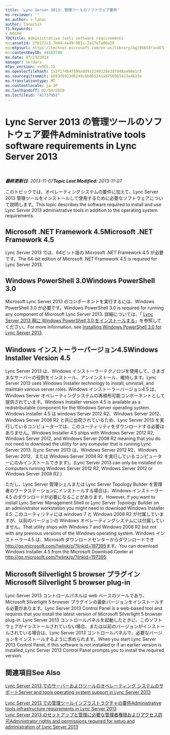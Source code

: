 ```yaml
---
title: 'Lync Server 2013: 管理ツールのソフトウェア要件'
ms.reviewer: ''
ms.author: v-lanac
author: lanachin
f1.keywords:
- NOCSH
TOCTitle: Administrative tools software requirements
ms:assetid: 2fb172c3-7b84-4e49-981c-2a17e7a00a29
ms:mtpsurl: https://technet.microsoft.com/en-us/library/Gg195653(v=OCS.15)
ms:contentKeyID: 48183740
ms.date: 07/23/2014
manager: serdars
mtps_version: v=OCS.15
ms.openlocfilehash: 1a3f174b4f699add911149128e3d7d48aa00e1c5
ms.sourcegitcommit: b693d5923d6240cbb865241a5750963423a4b33e
ms.translationtype: MT
ms.contentlocale: ja-JP
ms.lasthandoff: 02/04/2020
ms.locfileid: "41737957"
---
```

<div data-xmlns="http://www.w3.org/1999/xhtml">

<div class="topic" data-xmlns="http://www.w3.org/1999/xhtml" data-msxsl="urn:schemas-microsoft-com:xslt" data-cs="http://msdn.microsoft.com/en-us/">

<div data-asp="http://msdn2.microsoft.com/asp">

# <a name="administrative-tools-software-requirements-in-lync-server-2013"></a><span data-ttu-id="6f416-102">Lync Server 2013 の管理ツールのソフトウェア要件</span><span class="sxs-lookup"><span data-stu-id="6f416-102">Administrative tools software requirements in Lync Server 2013</span></span>

</div>

<div id="mainSection">

<div id="mainBody">

<span> </span>

<span data-ttu-id="6f416-103">_**最終更新日:** 2013-11-07_</span><span class="sxs-lookup"><span data-stu-id="6f416-103">_**Topic Last Modified:** 2013-11-07_</span></span>

<span data-ttu-id="6f416-104">このトピックでは、オペレーティングシステムの要件に加えて、Lync Server 2013 管理ツールをインストールして使用するために必要なソフトウェアについて説明します。</span><span class="sxs-lookup"><span data-stu-id="6f416-104">This topic describes the software required to install and use Lync Server 2013 administrative tools in addition to the operating system requirements.</span></span>

<div>

## <a name="microsoft-net-framework-45"></a><span data-ttu-id="6f416-105">Microsoft .NET Framework 4.5</span><span class="sxs-lookup"><span data-stu-id="6f416-105">Microsoft .NET Framework 4.5</span></span>

<span data-ttu-id="6f416-106">Lync Server 2013 では、64ビット版の Microsoft .NET Framework 4.5 が必要です。</span><span class="sxs-lookup"><span data-stu-id="6f416-106">The 64-bit edition of Microsoft .NET Framework 4.5 is required for Lync Server 2013.</span></span>

</div>

<div>

## <a name="windows-powershell-30"></a><span data-ttu-id="6f416-107">Windows PowerShell 3.0</span><span class="sxs-lookup"><span data-stu-id="6f416-107">Windows PowerShell 3.0</span></span>

<span data-ttu-id="6f416-108">Microsoft Lync Server 2013 のコンポーネントを実行するには、Windows PowerShell 3.0 が必要です。</span><span class="sxs-lookup"><span data-stu-id="6f416-108">Windows PowerShell 3.0 is required for running any component of Microsoft Lync Server 2013.</span></span> <span data-ttu-id="6f416-109">詳細については、「 [Lync Server 2013 用に Windows PowerShell 3.0 をインストールする](lync-server-2013-installing-windows-powershell-3-0.md)」を参照してください。</span><span class="sxs-lookup"><span data-stu-id="6f416-109">For more information, see [Installing Windows PowerShell 3.0 for Lync Server 2013](lync-server-2013-installing-windows-powershell-3-0.md).</span></span>

</div>

<div>

## <a name="windows-installer-version-45"></a><span data-ttu-id="6f416-110">Windows インストーラーバージョン4.5</span><span class="sxs-lookup"><span data-stu-id="6f416-110">Windows Installer Version 4.5</span></span>

<span data-ttu-id="6f416-111">Lync Server 2013 は、Windows インストーラーテクノロジを使用して、さまざまなサーバーの役割をインストール、アンインストール、維持します。</span><span class="sxs-lookup"><span data-stu-id="6f416-111">Lync Server 2013 uses Windows Installer technology to install, uninstall, and maintain various server roles.</span></span> <span data-ttu-id="6f416-112">Windows インストーラーバージョン4.5 は、Windows Server オペレーティングシステムの再頒布可能コンポーネントとして提供されています。</span><span class="sxs-lookup"><span data-stu-id="6f416-112">Windows Installer version 4.5 is available as a redistributable component for the Windows Server operating system.</span></span> <span data-ttu-id="6f416-113">Windows Installer 4.5 は windows Server 2012 R2、Windows Server 2012、Windows Server 2008 R2 と共に出荷されているため、Lync Server 2013 を実行しているコンピューターでは、このユーティリティをダウンロードする必要はありません。</span><span class="sxs-lookup"><span data-stu-id="6f416-113">Windows Installer 4.5 ships with Windows Server 2012 R2, Windows Server 2012, and Windows Server 2008 R2 meaning that you do not need to download the utility for any computer that is running Lync Server 2013.</span></span> <span data-ttu-id="6f416-114">(Lync Server 2013 は、Windows Server 2012 R2、Windows Server 2012、または Windows Server 2008 R2 を実行しているコンピューターにのみインストールできます)。</span><span class="sxs-lookup"><span data-stu-id="6f416-114">(Lync Server 2013 can only be installed on computers running Windows Server 2012 R2, Windows Server 2012 or Windows Server 2008 R2.)</span></span>

<span data-ttu-id="6f416-115">ただし、Lync Server 管理シェルまたは Lync Server Topology Builder を管理者のワークステーションにインストールする場合は、Windows インストーラー4.5 のダウンロードが必要になることがあります。</span><span class="sxs-lookup"><span data-stu-id="6f416-115">However, if you want to install Lync Server Management Shell or Lync Server Topology Builder on an administrator workstation you might need to download Windows Installer 4.5.</span></span> <span data-ttu-id="6f416-116">このユーティリティには windows 7 と Windows 2008 R2 が付属していますが、以前のバージョンの Windows オペレーティングシステムには付属していません。</span><span class="sxs-lookup"><span data-stu-id="6f416-116">That utility ships with Windows 7 and Windows 2008 R2 but not with any previous versions of the Windows operating system.</span></span> <span data-ttu-id="6f416-117">Windows インストーラー4.5 は、Microsoft ダウンロードセンターからダウンロードでき<http://go.microsoft.com/fwlink/p/?linkid=197395>ます。</span><span class="sxs-lookup"><span data-stu-id="6f416-117">You can download Windows Installer 4.5 from the Microsoft Download Center at <http://go.microsoft.com/fwlink/p/?linkid=197395>.</span></span>

</div>

<div>

## <a name="microsoft-silverlight-5-browser-plug-in"></a><span data-ttu-id="6f416-118">Microsoft Silverlight 5 browser プラグイン</span><span class="sxs-lookup"><span data-stu-id="6f416-118">Microsoft Silverlight 5 browser plug-in</span></span>

<span data-ttu-id="6f416-119">Lync Server 2013 コントロールパネルは web ベースのツールであり、Microsoft Silverlight 5 browser プラグインの最新バージョンをインストールする必要があります。</span><span class="sxs-lookup"><span data-stu-id="6f416-119">Lync Server 2013 Control Panel is a web-based tool and requires that you install the latest version of Microsoft Silverlight 5 browser plug-in.</span></span> <span data-ttu-id="6f416-120">Lync Server 2013 コントロールパネルを起動したときに、このソフトウェアがインストールされていない場合、または以前のバージョンがインストールされている場合は、Lync Server 2013 コントロールパネルで、必要なバージョンをインストールするように求められます。</span><span class="sxs-lookup"><span data-stu-id="6f416-120">When you start Lync Server 2013 Control Panel, if this software is not installed or if an earlier version is installed, Lync Server 2013 Control Panel prompts you to install the required version.</span></span>

</div>

<div>

## <a name="see-also"></a><span data-ttu-id="6f416-121">関連項目</span><span class="sxs-lookup"><span data-stu-id="6f416-121">See Also</span></span>


[<span data-ttu-id="6f416-122">Lync Server 2013 でのサーバーおよびツールのオペレーティング システムのサポート</span><span class="sxs-lookup"><span data-stu-id="6f416-122">Server and tools operating system support in Lync Server 2013</span></span>](lync-server-2013-server-and-tools-operating-system-support.md)  


[<span data-ttu-id="6f416-123">Lync Server 2013 での管理ツールインフラストラクチャの要件</span><span class="sxs-lookup"><span data-stu-id="6f416-123">Administrative tools infrastructure requirements in Lync Server 2013</span></span>](lync-server-2013-administrative-tools-infrastructure-requirements.md)  
[<span data-ttu-id="6f416-124">Lync Server 2013 のセットアップと管理に必要な管理者権限およびアクセス許可</span><span class="sxs-lookup"><span data-stu-id="6f416-124">Administrator rights and permissions required for setup and administration of Lync Server 2013</span></span>](lync-server-2013-administrator-rights-and-permissions-required-for-setup-and-administration.md)  
  

</div>

</div>

<span> </span>

</div>

</div>

</div>

